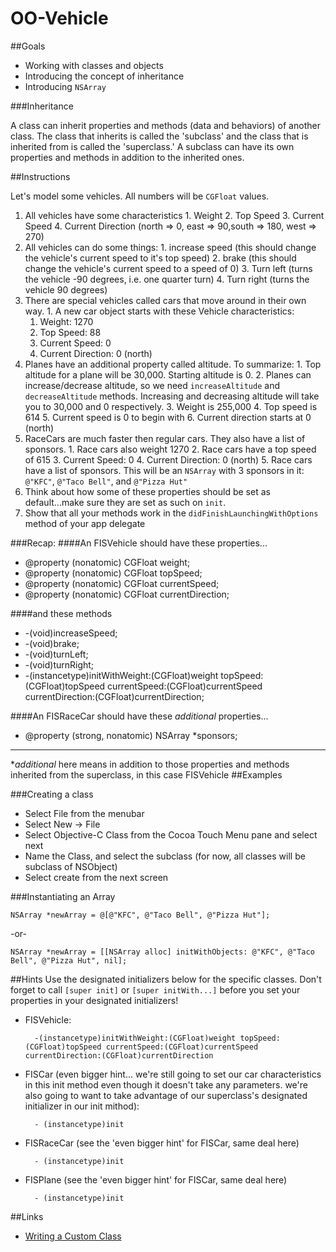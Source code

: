 

OO-Vehicle
======

##Goals

- Working with classes and objects
- Introducing the concept of inheritance
- Introducing `NSArray`

###Inheritance

A class can inherit properties and methods (data and behaviors) of another class. The class that inherits is called the 'subclass' and the class that is inherited from is called the 'superclass.' A subclass can have its own properties and methods in addition to the inherited ones.


##Instructions

Let's model some vehicles. All numbers will be ```CGFloat``` values.

  1. All vehicles have some characteristics
    1. Weight
    2. Top Speed
    3. Current Speed
    4. Current Direction (north => 0, east => 90,south => 180, west => 270)
  2. All vehicles can do some things:
    1. increase speed (this should change the vehicle's current speed to it's top speed)
    2. brake (this should change the vehicle's current speed to a speed of 0)
    3. Turn left (turns the vehicle -90 degrees, i.e. one quarter turn)
    4. Turn right (turns the vehicle 90 degrees)
  3. There are special vehicles called cars that move around in their own way.
    1. A new car object starts with these Vehicle characteristics:
      1. Weight: 1270
      2. Top Speed: 88
      3. Current Speed: 0
      4. Current Direction: 0 (north)
  4. Planes have an additional property called altitude. To summarize:
    1. Top altitude for a plane will be 30,000. Starting altitude is 0.
    2. Planes can increase/decrease altitude, so we need `increaseAltitude` and `decreaseAltitude` methods. Increasing and decreasing altitude will take you to 30,000 and 0 respectively.
    3. Weight is 255,000
    4. Top speed is 614
    5. Current speed is 0 to begin with
    6. Current direction starts at 0 (north)
  5. RaceCars are much faster then regular cars. They also have a list of sponsors.
    1. Race cars also weight 1270
    2. Race cars have a top speed of 615
    3. Current Speed: 0
    4. Current Direction: 0 (north)
    5. Race cars have a list of sponsors. This will be an `NSArray` with 3 sponsors in it: `@"KFC"`, `@"Taco Bell"`, and `@"Pizza Hut"`
  6. Think about how some of these properties should be set as default...make sure they are set as such on `init`.
  7. Show that all your methods work in the `didFinishLaunchingWithOptions` method of your app delegate

###Recap:
####An FISVehicle should have these properties...
+ @property (nonatomic) CGFloat weight;
+ @property (nonatomic) CGFloat topSpeed;
+ @property (nonatomic) CGFloat currentSpeed;
+ @property (nonatomic) CGFloat currentDirection;

####and these methods
+ -(void)increaseSpeed;
+ -(void)brake;
+ -(void)turnLeft;
+ -(void)turnRight;
+ -(instancetype)initWithWeight:(CGFloat)weight topSpeed:(CGFloat)topSpeed
  currentSpeed:(CGFloat)currentSpeed currentDirection:(CGFloat)currentDirection;


####An FISRaceCar should have these *additional* properties...
- @property (strong, nonatomic) NSArray *sponsors;

---

**additional* here means in addition to those properties and methods inherited from the superclass, in this case FISVehicle
##Examples

###Creating a class

- Select File from the menubar
- Select New -> File
- Select Objective-C Class from the Cocoa Touch Menu pane and select next
- Name the Class, and select the subclass (for now, all classes will be subclass of NSObject)
- Select create from the next screen

###Instantiating an Array

```objc
NSArray *newArray = @[@"KFC", @"Taco Bell", @"Pizza Hut"];
```
-or-

```objc
NSArray *newArray = [[NSArray alloc] initWithObjects: @"KFC", @"Taco Bell", @"Pizza Hut", nil];
```
##Hints
Use the designated initializers below for the specific classes. Don't forget to
call `[super init]` or `[super initWith...]` before you set your properties 
in your designated initializers!

- FISVehicle:

    ```objc
      -(instancetype)initWithWeight:(CGFloat)weight topSpeed:(CGFloat)topSpeed currentSpeed:(CGFloat)currentSpeed currentDirection:(CGFloat)currentDirection
    ```
- FISCar (even bigger hint... we're still going to set our car characteristics
  in this init method even though it doesn't take any parameters. we're also
  going to want to take advantage of our superclass's designated initializer in
  our init mithod):

    ```objc
      - (instancetype)init
    ```
- FISRaceCar (see the 'even bigger hint' for FISCar, same deal here)

    ```objc
      - (instancetype)init
    ```
- FISPlane (see the 'even bigger hint' for FISCar, same deal here)

    ```objc
      - (instancetype)init
    ```


    

##Links

- [Writing a Custom Class](https://developer.apple.com/library/ios/referencelibrary/GettingStarted/RoadMapiOS/WritingaCustomClass.html)
